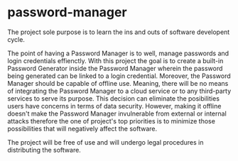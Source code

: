 # password-manager

  The project sole purpose is to learn the ins and outs of software developent cycle. 
  
  The point of having a Password Manager is to well, manage passwords and login credentials effienctly. With this project the goal is to create a built-in Password Generator inside the Password Manager wherein the password being generated can be linked to a login credential. Moreover, the Password Manager should be capable of offline use. Meaning, there will be no means of integrating the Password Manager to a cloud service or to any third-party services to serve its purpose. This decision can eliminate the posibilities users have concerns in terms of data security. However, making it offline doesn't make the Password Manager invulnerable from external or internal attacks therefore the one of project's top priorities is to minimize those possibilities that will negatively affect the software.

  The project will be free of use and will undergo legal procedures in distributing the software. 

